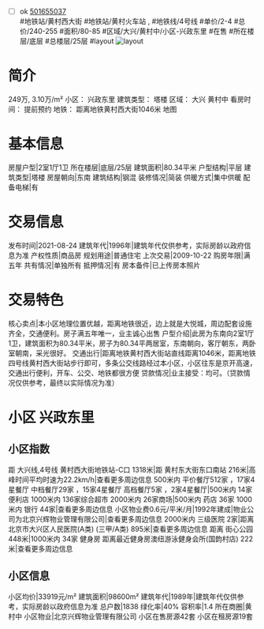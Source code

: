 - [ ] ok [501655037](https://bj.5i5j.com/ershoufang/501655037.html)  
 #地铁站/黄村西大街 #地铁站/黄村火车站 ,  #地铁线/4号线
#单价/2-4 #总价/240-255 #面积/80-85   #区域/大兴/黄村中/小区-兴政东里 #在售 #所在楼层/底层 #总楼层/25层 #layout 
![layout](http://image2a.5i5j.com/bdir/layout/9c1216628c394fdaa565005dfc13b52e.jpg_P5.jpg) 
# 简介 
 249万,  3.10万/m² 
小区： 兴政东里
建筑类型： 塔楼
区域： 大兴 黄村中
看房时间： 提前预约
地铁： 距离地铁黄村西大街1046米 地图
# 基本信息 
 房屋户型|2室1厅1卫
所在楼层|底层/25层
建筑面积|80.34平米
户型结构|平层
建筑类型|塔楼
房屋朝向|东南
建筑结构|钢混
装修情况|简装
供暖方式|集中供暖
配备电梯|有
# 交易信息 
 发布时间|2021-08-24
建筑年代|1996年|建筑年代仅供参考，实际房龄以政府信息为准
产权性质|商品房
规划用途|普通住宅
上次交易|2009-10-22
购房年限|满五年
共有情况|单独所有
抵押情况|有
房本备件|已上传房本照片
# 交易特色 
 核心卖点|本小区地理位置优越，距离地铁很近，边上就是大悦城，周边配套设施齐全，交通便利。房子满五年唯一，业主诚心出售
户型介绍|此房为东南向2室1厅1卫，建筑面积为80.34平米，房子为80.34平两居室，东南朝向，客厅朝东，两卧室朝南，采光很好。
交通出行|距离地铁黄村西大街站直线距离1046米，距离地铁四号线黄村西大街站步行即可，多条公交线路经过本小区，小区往东是京开高速，交通出行便利，开车、公交、地铁都很方便
贷款情况|业主接受：均可。（贷款情况仅供参考，最终以实际情况为准）
# 小区 兴政东里
## 小区指数 
 距 大兴线,4号线 黄村西大街地铁站-C口 1318米|距 黄村东大街东口南站 216米|高峰时间平均时速为22.2km/h|查看更多周边信息
500米内 平价餐厅512家 ，17家4星餐厅
中档餐厅29家 ，15家4星餐厅
高档餐厅5家 ，2家4星餐厅|500米内 14家便利店
1000米内 136家综合超市
2000米内 26家商场|500米内 药店 36家
1000米内 银行 44家|查看更多周边信息
小区物业费0.6元/平米/月|1992年建成|物业公司为北京兴辉物业管理有限公司|查看更多周边信息
2000米内 三级医院 2家|距离 北京市大兴区人民医院(A类) (三甲/A类) 895米|查看更多周边信息
距离 街心公园 448米|1000米内 34家 健身房
距离最近健身房澳纽游泳健身会所(国韵村店) 222米|查看更多周边信息
## 小区信息 
 小区均价|33919元/m²
建筑面积|98600m²
建筑年代|1989年|建筑年代仅供参考，实际房龄以政府信息为准
总户数|1838
绿化率|40%
容积率|1.4
所在商圈|黄村中
小区物业|北京兴辉物业管理有限公司
小区在售房源42套
小区在租房源19套
